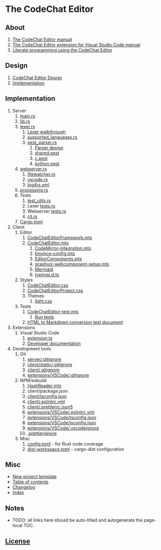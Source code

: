 # The CodeChat Editor

## About

1.  [The CodeChat Editor manual](README.md)
2.  [The CodeChat Editor extension for Visual Studio Code manual](extensions/VSCode/README.md)
3.  [Literate programming using the CodeChat Editor](docs/style_guide.cpp)

## Design

1.  [CodeChat Editor Design](docs/design.md)
2.  [Implementation](docs/implementation.md)

## Implementation

1.  Server
    1.  [main.rs](server/src/main.rs)
    2.  [lib.rs](server/src/lib.rs)
    3.  [lexer.rs](server/src/lexer.rs)
        1.  [Lexer walkthrough](server/src/lexer/lexer-walkthrough.md)
        2.  [supported_languages.rs](server/src/lexer/supported_languages.rs)
        3.  [pest_parser.rs](server/src/lexer/pest_parser.rs)
            1.  [Parser design](server/src/lexer/pest/parser_design.md)
            2.  [shared.pest](server/src/lexer/pest/shared.pest)
            3.  [c.pest](server/src/lexer/pest/c.pest)
            4.  [python.pest](server/src/lexer/pest/python.pest)
    4.  [webserver.rs](server/src/webserver.rs)
        1.  [filewatcher.rs](server/src/webserver/filewatcher.rs)
        2.  [vscode.rs](server/src/webserver/vscode.rs)
        3.  [log4rs.yml](server/log4rs.yml)
    5.  [processing.rs](server/src/processing.rs)
    6.  Tests
        1.  [test_utils.rs](server/src/test_utils.rs)
        2.  Lexer [tests.rs](server/src/lexer/tests.rs)
        3.  Webserver [tests.rs](server/src/webserver/tests.rs)
        4.  [cli.rs](server/tests/cli.rs)
    7.  [Cargo.toml](server/Cargo.toml)
2.  Client
    1.  Editor
        1.  [CodeChatEditorFramework.mts](client/src/CodeChatEditorFramework.mts)
        2.  [CodeChatEditor.mts](client/src/CodeChatEditor.mts)
            1.  [CodeMirror-integration.mts](client/src/CodeMirror-integration.mts)
            2.  [tinymce-config.mts](client/src/tinymce-config.mts)
            3.  [EditorComponents.mts](client/src/EditorComponents.mts)
            4.  [graphviz-webcomponent-setup.mts](client/src/graphviz-webcomponent-setup.mts)
            5.  [Mermaid](client/src/wc-mermaid/developer.md)
            6.  [typings.d.ts](client/src/typings.d.ts)
    2.  Styles
        1.  [CodeChatEditor.css](client/static/css/CodeChatEditor.css)
        2.  [CodeChatEditorProject.css](client/static/css/CodeChatEditorProject.css)
        3.  Themes
            1.  [light.css](client/static/css/themes/light.css)
    3.  Tests
        1.  [CodeChatEditor-test.mts](client/src/CodeChatEditor-test.mts)
            1.  [Run tests](server/src/lib.rs?test)
        2.  [HTML to Markdown conversion test document](docs/Markdown_HTML.js)
3.  Extensions
    1.  Visual Studio Code
        1.  [extension.ts](extensions/VSCode/src/extension.ts)
        2.  [Developer documentation](extensions/VSCode/developer.md)
4.  Development tools
    1.  Git
        1.  [server/.gitignore](server/.gitignore)
        2.  [client/static/.gitignore](client/static/.gitignore)
        3.  [client/.gitignore](client/.gitignore)
        4.  [extensions/VSCode/.gitignore](extensions/VSCode/.gitignore)
    2.  NPM/esbuild
        1.  [HashReader.mts](client/src/HashReader.mts)
        2.  client/package.json
        3.  [client/tsconfig.json](client/tsconfig.json)
        4.  [client/.eslintrc.yml](client/.eslintrc.yml)
        5.  [client/.prettierrc.json5](client/.prettierrc.json5)
        6.  [extensions/VSCode/.eslintrc.yml](extensions/VSCode/.eslintrc.yml)
        7.  [extensions/VSCode/tsconfig.json](extensions/VSCode/tsconfig.json)
        8.  [extensions/VSCode/jsconfig.json](extensions/VSCode/jsconfig.json)
        9.  [extensions/VSCode/.vscodeignore](extensions/VSCode/.vscodeignore)
        10. [.prettierignore](.prettierignore)
    3.  Misc
        1.  [config.toml](server/.cargo/config.toml) - for Rust code coverage
        2.  [dist-workspace.toml](server/dist-workspace.toml) - cargo-dist
            configuration

## Misc

- <a href="new-project-template/README.md" target="_blank" rel="noopener">New
  project template</a>
- [Table of contents](toc.md)
- [Changelog](docs/CHANGELOG.md)
- [Index](docs/index.md)

## Notes

- <a id="auto-title"></a>TODO: all links here should be auto-titled and
  autogenerate the page-local TOC.

## [License](LICENSE.md)

